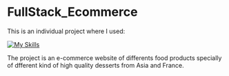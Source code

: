 # FullStack_Ecommerce

This is an individual project where I used:

[![My Skills](https://skillicons.dev/icons?i=react,expressjs,nodejs,mongo&perline=4)](https://skillicons.dev)

<p>
  The project is an e-commerce website of differents food products specially of dfferent kind of high quality desserts from Asia and France. 
</p>

